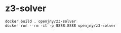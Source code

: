 # z3-solver

```
docker build . openjny/z3-solver
docker run --rm -it -p 8888:8888 openjny/z3-solver
````